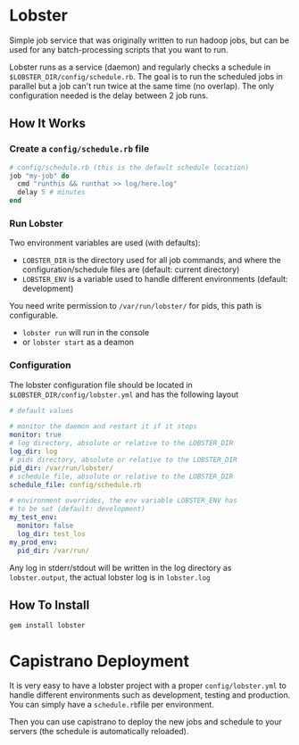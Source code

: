 Lobster
=======

Simple job service that was originally written to run hadoop jobs, but can be 
used for any batch-processing scripts that you want to run.

Lobster runs as a service (daemon) and regularly checks a schedule in 
`$LOBSTER_DIR/config/schedule.rb`. The goal is to run the scheduled jobs in 
parallel but a job can't run twice at the same time (no overlap). The only 
configuration needed is the delay between 2 job runs.

How It Works
------------

### Create a `config/schedule.rb` file

~~~~~ ruby
# config/schedule.rb (this is the default schedule location)
job "my-job" do
  cmd "runthis && runthat >> log/here.log"
  delay 5 # minutes
end
~~~~~

### Run Lobster

Two environment variables are used (with defaults):

- `LOBSTER_DIR` is the directory used for all job commands, and where the 
  configuration/schedule files are (default: current 
  directory)
- `LOBSTER_ENV` is a variable used to handle different environments (default: 
  development)

You need write permission to `/var/run/lobster/` for pids, this path is 
configurable.

- `lobster run` will run in the console
- or `lobster start` as a deamon

### Configuration

The lobster configuration file should be located in 
`$LOBSTER_DIR/config/lobster.yml` and has the following layout

~~~~ yaml
# default values

# monitor the daemon and restart it if it stops
monitor: true
# log directory, absolute or relative to the LOBSTER_DIR
log_dir: log
# pids directory, absolute or relative to the LOBSTER_DIR
pid_dir: /var/run/lobster/
# schedule file, absolute or relative to the LOBSTER_DIR
schedule_file: config/schedule.rb

# environment overrides, the env variable LOBSTER_ENV has 
# to be set (default: development)
my_test_env:
  monitor: false
  log_dir: test_los
my_prod_env:
  pid_dir: /var/run/
~~~~

Any log in stderr/stdout will be written in the log directory as 
`lobster.output`, the actual lobster log is in `lobster.log`

How To Install
--------------

    gem install lobster

Capistrano Deployment
=====================

It is very easy to have a lobster project with a proper `config/lobster.yml` to 
handle different environments such as development, testing and production. You 
can simply have a `schedule.rb`file per environment.

Then you can use capistrano to deploy the new jobs and schedule to your servers 
(the schedule is automatically reloaded).
